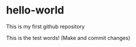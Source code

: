 # hello-world
This is my first github repository

This is the test words!
(Make and commit changes)
